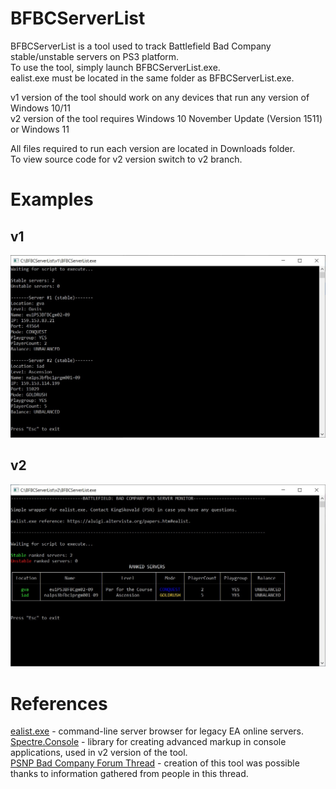 # BFBCServerList
BFBCServerList is a tool used to track Battlefield Bad Company stable/unstable servers on PS3 platform.  
To use the tool, simply launch BFBCServerList.exe.  
ealist.exe must be located in the same folder as BFBCServerList.exe.

v1 version of the tool should work on any devices that run any version of Windows 10/11  
v2 version of the tool requires Windows 10 November Update (Version 1511) or Windows 11  

All files required to run each version are located in Downloads folder.  
To view source code for v2 version switch to v2 branch.

# Examples
## v1
<img src="https://github.com/KingSkovald/BFBCServerList/blob/v1/Examples/example_v1.jpg">

## v2
<img src="https://github.com/KingSkovald/BFBCServerList/blob/v1/Examples/example_v2.jpg">

# References
[ealist.exe](https://aluigi.altervista.org/papers.htm#ealist) - command-line server browser for legacy EA online servers.  
[Spectre.Console](https://spectreconsole.net/) - library for creating advanced markup in console applications, used in v2 version of the tool.  
[PSNP Bad Company Forum Thread](https://forum.psnprofiles.com/topic/78017-with-my-devil-dogs-still-no-solution) - creation of this tool was possible thanks to information gathered from people in this thread.